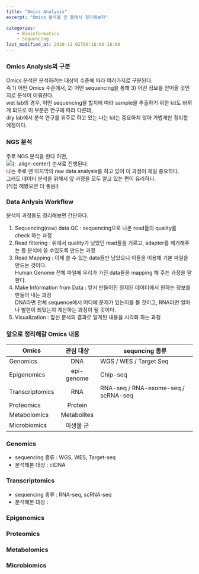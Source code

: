 ```yaml
---
title: "Omics Analysis"
excerpt: "Omics 분석을 큰 틀에서 정리해보자"

categories: 
    - Bioinformatics
    - Sequencing
last_modified_at: 2020-11-02T09:16:00-18:00
---
```


### Omics Analysis의 구분
Omics 분석은 분석하려는 대상의 수준에 따라 여러가지로 구분된다.  
즉 1) 어떤 Omics 수준에서, 2) 어떤 sequencing을 통해 3) 어떤 정보를 얻어올 것인지로 분석이 이뤄진다.  
wet lab의 경우, 어떤 sequencing을 할지에 따라 sample을 추출하기 위한 kit도 바뀌게 되므로 이 부분은 연구에 따라 다른데,  
dry lab에서 분석 연구를 위주로 하고 있는 나는 kit는 중요하지 않아 가볍게만 정리할 예정이다.  

### NGS 분석
주로 NGS 분석을 한다 하면,  
![](https://sunahy1011.github.io/assets/images/NGS_analysis_workflow.JPG){: .align-center}
순서로 진행된다.  
나는 주로 맨 마지막의 raw data analysis를 하고 있어 이 과정이 제일 중요하다.  
그래도 데이터 분석을 위해서 앞 과정을 모두 알고 있는 편이 유리하다.  
(직접 해봤으면 더 좋음!)  
  
### Data Anlysis Workflow
분석의 과정들도 정리해보면 간단하다.  
1. Sequencing(raw) data QC : sequencing으로 나온 read들의 quality를 check 하는 과정
1. Read filtering : 위에서 quality가 낮았던 read들을 거르고, adapter를 제거해주는 등 분석에 쓸 수있도록 만드는 과정
1. Read Mapping : 이제 쓸 수 있는 data들만 남았으니 이들을 이용해 기본 파일을 만드는 것이다.  
Human Genome 전체 파일에 우리가 가진 data들을 mapping 해 주는 과정을 말한다. 
1. Make Information from Data : 앞서 만들어진 정제된 데이터에서 원하는 정보를 만들어 내는 과정  
DNA라면 전체 sequence에서 어디에 문제가 있는지를 볼 것이고, RNA라면 얼마나 발현이 되었는지 계산하는 과정이 될 것이다. 
1. Visualization : 앞선 분석의 결과로 알게된 내용을 시각화 하는 과정

### 앞으로 정리해갈 Omics 내용

| Omics | 관심 대상 | sequncing 종류 |
|---|:---:|---|
| Genomics | DNA | WGS / WES / Target Seq |
| Epigenomics | epi-genome | Chip-seq |
| Transcriptomics | RNA | RNA-seq / RNA-exome-seq / scRNA-seq |
| Proteomics | Protein |  |
| Metabolomics | Metabolites |  |
| Microbiomics | 미생물 군 |  |

### Genomics 

* sequencing 종류 : WGS, WES, Target-seq  
* 분석해본 대상 : ctDNA

### Transcriptomics

* sequencing 종류 : RNA-seq, scRNA-seq
* 분석해본 대상 : 


### Epigenomics

### Proteomics

### Metabolomics

### Microbiomics

